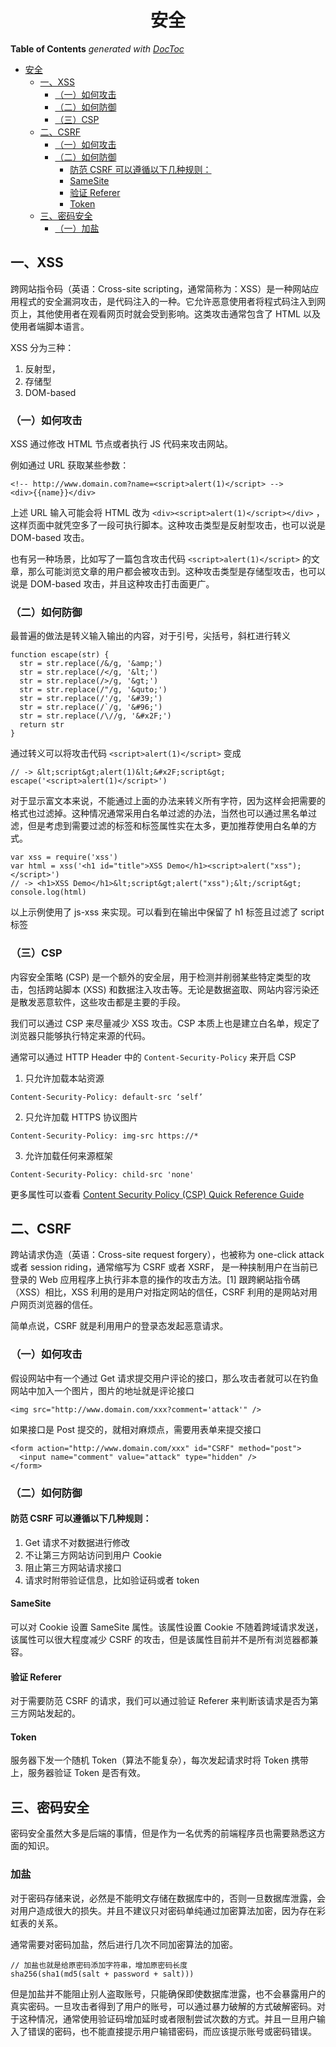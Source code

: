 # <center>安全</center>

<!-- START doctoc generated TOC please keep comment here to allow auto update -->
<!-- DON'T EDIT THIS SECTION, INSTEAD RE-RUN doctoc TO UPDATE -->

**Table of Contents** _generated with [DocToc](https://github.com/thlorenz/doctoc)_

- [安全](#%E5%AE%89%E5%85%A8)
  - [一、XSS](#%E4%B8%80xss)
    - [（一）如何攻击](#%E4%B8%80%E5%A6%82%E4%BD%95%E6%94%BB%E5%87%BB)
    - [（二）如何防御](#%E4%BA%8C%E5%A6%82%E4%BD%95%E9%98%B2%E5%BE%A1)
    - [（三）CSP](#%E4%B8%89csp)
  - [二、CSRF](#%E4%BA%8Ccsrf)
    - [（一）如何攻击](#%E4%B8%80%E5%A6%82%E4%BD%95%E6%94%BB%E5%87%BB-1)
    - [（二）如何防御](#%E4%BA%8C%E5%A6%82%E4%BD%95%E9%98%B2%E5%BE%A1-1)
      - [防范 CSRF 可以遵循以下几种规则：](#%E9%98%B2%E8%8C%83-csrf-%E5%8F%AF%E4%BB%A5%E9%81%B5%E5%BE%AA%E4%BB%A5%E4%B8%8B%E5%87%A0%E7%A7%8D%E8%A7%84%E5%88%99)
      - [SameSite](#samesite)
      - [验证 Referer](#%E9%AA%8C%E8%AF%81-referer)
      - [Token](#token)
  - [三、密码安全](#%E4%B8%89%E5%AF%86%E7%A0%81%E5%AE%89%E5%85%A8)
    - [（一）加盐](#%E4%B8%80%E5%8A%A0%E7%9B%90)

<!-- END doctoc generated TOC please keep comment here to allow auto update -->

## 一、XSS

跨网站指令码（英语：Cross-site scripting，通常简称为：XSS）是一种网站应用程式的安全漏洞攻击，是代码注入的一种。它允许恶意使用者将程式码注入到网页上，其他使用者在观看网页时就会受到影响。这类攻击通常包含了 HTML 以及使用者端脚本语言。

XSS 分为三种：

1. 反射型，
2. 存储型
3. DOM-based

### （一）如何攻击

XSS 通过修改 HTML 节点或者执行 JS 代码来攻击网站。

例如通过 URL 获取某些参数：

```
<!-- http://www.domain.com?name=<script>alert(1)</script> -->
<div>{{name}}</div>
```

上述 URL 输入可能会将 HTML 改为 `<div><script>alert(1)</script></div>` ，这样页面中就凭空多了一段可执行脚本。这种攻击类型是反射型攻击，也可以说是 DOM-based 攻击。

也有另一种场景，比如写了一篇包含攻击代码 `<script>alert(1)</script>` 的文章，那么可能浏览文章的用户都会被攻击到。这种攻击类型是存储型攻击，也可以说是 DOM-based 攻击，并且这种攻击打击面更广。

### （二）如何防御

最普遍的做法是转义输入输出的内容，对于引号，尖括号，斜杠进行转义

```
function escape(str) {
  str = str.replace(/&/g, '&amp;')
  str = str.replace(/</g, '&lt;')
  str = str.replace(/>/g, '&gt;')
  str = str.replace(/"/g, '&quto;')
  str = str.replace(/'/g, '&#39;')
  str = str.replace(/`/g, '&#96;')
  str = str.replace(/\//g, '&#x2F;')
  return str
}
```

通过转义可以将攻击代码 `<script>alert(1)</script>` 变成

```
// -> &lt;script&gt;alert(1)&lt;&#x2F;script&gt;
escape('<script>alert(1)</script>')
```

对于显示富文本来说，不能通过上面的办法来转义所有字符，因为这样会把需要的格式也过滤掉。这种情况通常采用白名单过滤的办法，当然也可以通过黑名单过滤，但是考虑到需要过滤的标签和标签属性实在太多，更加推荐使用白名单的方式。

```
var xss = require('xss')
var html = xss('<h1 id="title">XSS Demo</h1><script>alert("xss");</script>')
// -> <h1>XSS Demo</h1>&lt;script&gt;alert("xss");&lt;/script&gt;
console.log(html)
```

以上示例使用了 js-xss 来实现。可以看到在输出中保留了 h1 标签且过滤了 script 标签

### （三）CSP

内容安全策略 (CSP) 是一个额外的安全层，用于检测并削弱某些特定类型的攻击，包括跨站脚本 (XSS) 和数据注入攻击等。无论是数据盗取、网站内容污染还是散发恶意软件，这些攻击都是主要的手段。

我们可以通过 CSP 来尽量减少 XSS 攻击。CSP 本质上也是建立白名单，规定了浏览器只能够执行特定来源的代码。

通常可以通过 HTTP Header 中的 `Content-Security-Policy` 来开启 CSP

1. 只允许加载本站资源

```
Content-Security-Policy: default-src ‘self’
```

2. 只允许加载 HTTPS 协议图片

```
Content-Security-Policy: img-src https://*
```

3. 允许加载任何来源框架

```
Content-Security-Policy: child-src 'none'
```

更多属性可以查看 [Content Security Policy (CSP) Quick Reference Guide](https://content-security-policy.com/)

## 二、CSRF

跨站请求伪造（英语：Cross-site request forgery），也被称为 one-click attack 或者 session riding，通常缩写为 CSRF 或者 XSRF， 是一种挟制用户在当前已登录的 Web 应用程序上执行非本意的操作的攻击方法。[1] 跟跨網站指令碼（XSS）相比，XSS 利用的是用户对指定网站的信任，CSRF 利用的是网站对用户网页浏览器的信任。

简单点说，CSRF 就是利用用户的登录态发起恶意请求。

### （一）如何攻击

假设网站中有一个通过 Get 请求提交用户评论的接口，那么攻击者就可以在钓鱼网站中加入一个图片，图片的地址就是评论接口

```
<img src="http://www.domain.com/xxx?comment='attack'" />
```

如果接口是 Post 提交的，就相对麻烦点，需要用表单来提交接口

```
<form action="http://www.domain.com/xxx" id="CSRF" method="post">
  <input name="comment" value="attack" type="hidden" />
</form>
```

### （二）如何防御

#### 防范 CSRF 可以遵循以下几种规则：

1. Get 请求不对数据进行修改
2. 不让第三方网站访问到用户 Cookie
3. 阻止第三方网站请求接口
4. 请求时附带验证信息，比如验证码或者 token

#### SameSite

可以对 Cookie 设置 SameSite 属性。该属性设置 Cookie 不随着跨域请求发送，该属性可以很大程度减少 CSRF 的攻击，但是该属性目前并不是所有浏览器都兼容。

#### 验证 Referer

对于需要防范 CSRF 的请求，我们可以通过验证 Referer 来判断该请求是否为第三方网站发起的。

#### Token

服务器下发一个随机 Token（算法不能复杂），每次发起请求时将 Token 携带上，服务器验证 Token 是否有效。

## 三、密码安全

密码安全虽然大多是后端的事情，但是作为一名优秀的前端程序员也需要熟悉这方面的知识。

### 加盐

对于密码存储来说，必然是不能明文存储在数据库中的，否则一旦数据库泄露，会对用户造成很大的损失。并且不建议只对密码单纯通过加密算法加密，因为存在彩虹表的关系。

通常需要对密码加盐，然后进行几次不同加密算法的加密。

```
// 加盐也就是给原密码添加字符串，增加原密码长度
sha256(sha1(md5(salt + password + salt)))
```

但是加盐并不能阻止别人盗取账号，只能确保即使数据库泄露，也不会暴露用户的真实密码。一旦攻击者得到了用户的账号，可以通过暴力破解的方式破解密码。对于这种情况，通常使用验证码增加延时或者限制尝试次数的方式。并且一旦用户输入了错误的密码，也不能直接提示用户输错密码，而应该提示账号或密码错误。
